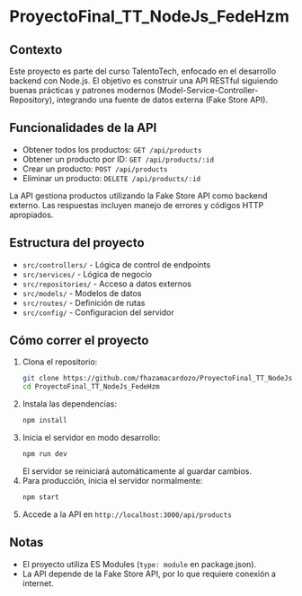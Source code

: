# ProyectoFinal_TT_NodeJs_FedeHzm

## Contexto
Este proyecto es parte del curso TalentoTech, enfocado en el desarrollo backend con Node.js. El objetivo es construir una API RESTful siguiendo buenas prácticas y patrones modernos (Model-Service-Controller-Repository), integrando una fuente de datos externa (Fake Store API).

## Funcionalidades de la API
- Obtener todos los productos: `GET /api/products`
- Obtener un producto por ID: `GET /api/products/:id`
- Crear un producto: `POST /api/products`
- Eliminar un producto: `DELETE /api/products/:id`

La API gestiona productos utilizando la Fake Store API como backend externo. Las respuestas incluyen manejo de errores y códigos HTTP apropiados.

## Estructura del proyecto
- `src/controllers/` - Lógica de control de endpoints
- `src/services/` - Lógica de negocio
- `src/repositories/` - Acceso a datos externos
- `src/models/` - Modelos de datos
- `src/routes/` - Definición de rutas
- `src/config/` - Configuracion del servidor



## Cómo correr el proyecto
1. Clona el repositorio:
	```bash
	git clone https://github.com/fhazamacardozo/ProyectoFinal_TT_NodeJs_FedeHzm.git
	cd ProyectoFinal_TT_NodeJs_FedeHzm
	```
2. Instala las dependencias:
	```bash
	npm install
	```
3. Inicia el servidor en modo desarrollo:
	```bash
	npm run dev
	```
	El servidor se reiniciará automáticamente al guardar cambios.
4. Para producción, inicia el servidor normalmente:
	```bash
	npm start
	```
5. Accede a la API en `http://localhost:3000/api/products`

## Notas
- El proyecto utiliza ES Modules (`type: module` en package.json).
- La API depende de la Fake Store API, por lo que requiere conexión a internet.
